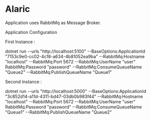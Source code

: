 # Alaric

Application uses RabbitMq as Message Broker.

Application Configuration

First Instance :

dotnet run --urls "http://localhost:5100"  --BaseOptions:ApplicationId "7153c9e0-cc02-4c18-a634-4b81052ea9ba" --RabbitMq:Hostname "localhost" --RabbitMq:Port 5672 --RabbitMq:UserName "user" RabbitMq:Password "password" --RabbitMq:ConsumeQueueName "Queue2" --RabbitMq:PublishQueueName "Queue1"  

Second Instance :

dotnet run --urls "http://localhost:5000"  --BaseOptions:ApplicationId "3c852d14-a11d-4311-bd47-03db0b983f44" --RabbitMq:Hostname "localhost" --RabbitMq:Port 5672 --RabbitMq:UserName "user" RabbitMq:Password "password" --RabbitMq:ConsumeQueueName "Queue1" --RabbitMq:PublishQueueName "Queue2"  



